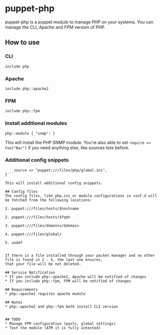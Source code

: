 # puppet-php

puppet-php is a puppet module to manage PHP on your systems.
You can manage the CLI, Apache and FPM version of PHP.

## How to use

### CLI
```include php```

### Apache
```include php::apache2```

### FPM
```include php::fpm```

### Install additional modules
```php::module { "snmp": }```

This will install the PHP SNMP module.
You're also able to set ```require => Foo["Bar"]``` if you need anything else, like sources lists before.

### Additional config snippets
```php::conf { "global":
    source => "puppet:///files/php/global.ini",
}```

This will install additional config snippets.

## Config files
The config files, like php.ini or module configurations in conf.d will be fetched from the following locations:

1. puppet:///files/hosts/$hostname

2. puppet:///files/hosts/$fqdn

3. puppet:///files/domains/$domain

4. puppet:///files/global/

5. undef


If there is a file installed through your packet manager and no other file is found in 1 - 4, the last one ensures,
that your file will be not deleted.

## Service Notification
* If you include php::apache2, Apache will be notified of changes
* If you include php::fpm, FPM will be notified of changes

## Requirements
* php::apache2 requires apache module

## Notes
* php::apache2 and php::fpm both install CLI version


## TODO
* Manage FPM configuration (pools, global settings)
* Test the module (ATM it is fully untested)
